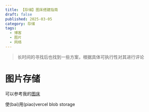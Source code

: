 ```yaml
---
title: 【存储】图床搭建指南
draft: false
published: 2025-03-05
category: 存储
tags:
  - 博客
  - 图片
  - 网络
---
```

> 长时间的寻找后也找到一些方案，根据具体可执行性对其进行评论

# 图片存储

可以参考我的[图床](https://img.shfu.cn)

使(bai)用(piao)vercel blob storage